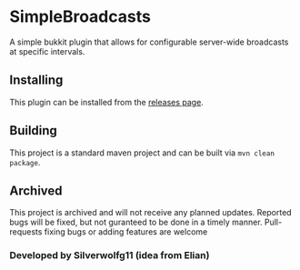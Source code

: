 # SimpleBroadcasts

A simple bukkit plugin that allows for configurable server-wide broadcasts at specific intervals.

## Installing
This plugin can be installed from the [releases page](https://github.com/UrbanMC-Devs/SimpleBroadcasts/releases/latest).

## Building
This project is a standard maven project and can be built via `mvn clean package`.

## Archived
This project is archived and will not receive any planned updates. Reported bugs will be fixed, but not guranteed to be done in a timely manner.
Pull-requests fixing bugs or adding features are welcome

### Developed by Silverwolfg11 (idea from Elian)
